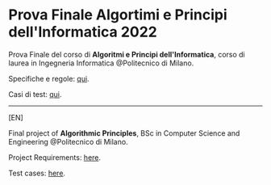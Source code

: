 # Prova Finale Algortimi e Principi dell'Informatica 2022


Prova Finale del corso di   **Algoritmi e Principi dell'Informatica**, corso di laurea in Ingegneria Informatica @Politecnico di Milano.

Specifiche e regole: [qui](https://github.com/robertomelfa/Prova-Finale-API-2022/tree/main/Documentation).

Casi di test: [qui](https://github.com/robertomelfa/Prova-Finale-API-2022/tree/main/open_testcases).


------------------------------------------------------

[EN]

Final project of   **Algorithmic Principles**, BSc in Computer Science and Engineering @Politecnico di Milano.

Project Requirements: [here](https://github.com/robertomelfa/Prova-Finale-API-2022/tree/main/Documentation).

Test cases: [here](https://github.com/robertomelfa/Prova-Finale-API-2022/tree/main/open_testcases).
